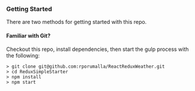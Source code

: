 

### Getting Started

There are two methods for getting started with this repo.

#### Familiar with Git?
Checkout this repo, install dependencies, then start the gulp process with the following:

```
> git clone git@github.com:rporumalla/ReactReduxWeather.git 
> cd ReduxSimpleStarter
> npm install
> npm start
```
